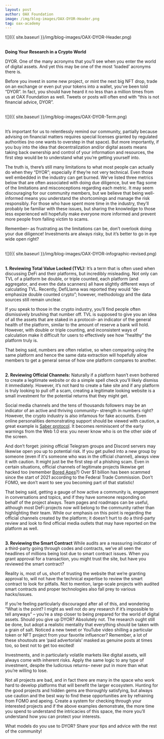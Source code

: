 ```yaml
---
layout: post
author: OAX Foundation
image: /img/blog-images/OAX-DYOR-Header.png
tag: oax-academy
---
```


![]({{ site.baseurl }}/img/blog-images/OAX-DYOR-Header.png)

<br><b>Doing Your Research in a Crypto World</b>

DYOR. One of the many acronyms that you’ll see when you enter the world of digital assets. And yet this may be one of the most ‘loaded’ acronyms there is.

Before you invest in some new project, or mint the next big NFT drop, trade on an exchange or even put your tokens into a wallet, you’ve been told “DYOR”. In fact, you should have heard it no less than a million times from us at OAX Foundation as well. Tweets or posts will often end with “this is not financial advice, DYOR”.<br><br> 

![]({{ site.baseurl }}/img/blog-images/OAX-DYOR-Term.png)

<br>It’s important for us to relentlessly remind our community, partially because advising on financial matters requires special licenses granted by regulated authorities (no one wants to overstep in that space). But more importantly, if you buy into the idea that decentralization and/or digital assets means taking back ownership and control of your information and resources, the first step would be to understand what you’re getting yourself into.

The truth is, there’s still many limitations to what most people can actually do when they “DYOR”; especially if they’re not very technical. Even those well embedded in the industry can get burned. We’ve listed three metrics below that are often associated with doing due diligence, but we flag some of the limitations and misconceptions regarding each metric. It may seem discouraging for our community members, but we believe that being well-informed means you understand the shortcomings and manage the risk responsibly. For those who have spent more time in the industry, they’ll probably be familiar with these issues, but sharing the knowledge to those less experienced will hopefully make everyone more informed and prevent more people from falling victim to scams.

Remember– as frustrating as the limitations can be, don’t overlook doing your due diligence! Investments are always risky, but it’s better to go in eye wide open right?<br><br>

![]({{ site.baseurl }}/img/blog-images/OAX-DYOR-infographic-revised.png)

<br><b>1. Reviewing Total Value Locked (TVL):</b>
It’s a term that is often used when discussing DeFi and their platforms, but incredibly misleading. Not only can TVL of a platform be double, or triple counted, each platform (and aggregator, and even the data scanners) all have slightly different ways of calculating TVL. Recently, DefiLlama was reported they would “de-emphasize double counted crypto”; however, methodology and the data sources still remain unclear.

If you speak to those in the crypto industry, you’ll find people often dismissively brushing that number off. TVL is supposed to give you an idea of all the assets that are staked in a protocol– an indicator of the general health of the platform, similar to the amount of reserve a bank will hold. However, with double or triple counting, and inconsistent ways of calculation make it difficult for users to effectively see how “healthy” the platform truly is.

That being said, numbers are often relative, so when comparing using the same platform and hence the same data extraction will hopefully allow members to get a general sense of how one platform compares to another. 

<br><b>2. Reviewing Official Channels:</b>
Naturally if a platform hasn’t even bothered to create a legitimate website or do a simple spell check you’ll likely dismiss it immediately. However, it’s not hard to create a fake site and if any platform is truly looking to pull off a scam, creating a legitimate looking website is a small investment for the potential returns that they might get. 

Social media channels and the tens of thousands followers may be an indicator of an active and thriving community– strength in numbers right? However, the crypto industry is also infamous for fake accounts. Even online personalities demonstrating support should be viewed with caution, a great example is <a href="https://www.coindesk.com/layer2/2022/08/04/master-of-anons-how-a-crypto-developer-faked-a-defi-ecosystem/">Saber protocol</a>. It becomes reminiscent of the early warnings from the Web 1.0 era: you never know who is on the other side of the screen. 

And don’t forget: joining official Telegram groups and Discord servers may likewise open you up to potential risk. If you get pulled into a new group by someone (even if it's someone who was in the official channel), always view it with caution. It might just be the first step of a phishing scam. Even in certain situations, official channels of legitimate projects likewise get hacked too (remember <a href="https://www.oax.org/2022/04/29/A-Week-In-Summary-Massive-Ups-and-Downs-for-the-Bored-Apes.html">Bored Apes</a>?) Over $1 billion has been scammed since the start of 2021 according to the Federal Trade Commission. Don’t FOMO, we don’t want to see you becoming part of that statistic!

That being said, getting a gauge of how active a community is, engagement in conversations and topics, and if they have someone responding on behalf of the project always. Team pages and roadmaps can be useful, although most DeFi projects now will belong to the community rather than highlighting their team. While our emphasis on this point is regarding the official channels created by the platform; it doesn’t hurt to do a third-party review and look to find official media outlets that may have reported on the platform as well.

<br><b>3. Reviewing the Smart Contract</b>
While audits are a reassuring indicator of a third-party going through codes and contracts, we’ve all seen the headlines of millions being lost due to smart contract issues. When you grant approval for a transaction, you might trust the site, but have you reviewed the smart contract? 

Reality is, most of us, short of trusting the website that we’re granting approval to, will not have the technical expertise to review the smart contract to look for pitfalls. Not to mention, large-scale projects with audited smart contracts and proper technologies also fall prey to various hacks/issues. 

If you’re feeling particularly discouraged after all of this, and wondering “What is the point? I might as well not do any research if it’s impossible to tell anyways” – you’re a step closer to being prepared for the world of digital assets. Should you give up DYOR? Absolutely not. The research ought still be done, but adopt a realistic mentality that everything should be taken with a grain of salt. Noticed a new tweet or YouTube video shilling a particular token or NFT project from your favorite influencer? Remember, a lot of these shoutouts are ‘paid advertorials’ masked as genuine posts at times too, so best not to get too excited! 

Investments, and in particularly volatile markets like digital assets, will always come with inherent risks.  Apply the same logic to any type of investment, despite the ludicrous returns– never put in more than what you’re willing to lose. 

Not all projects are bad, and in fact there are many in the space who work hard to develop platforms that will benefit the larger ecosystem. Hunting for the good projects and hidden gems are thoroughly satisfying, but always use caution and the best way to find these opportunities are by refraining from FOMO and apeing. Create a system for checking through your interested projects and if the above examples demonstrate, the more time you spend to understand the intricacies of this space, the more you’ll understand how you can protect your interests. 

What models do you use to DYOR? Share your tips and advice with the rest of the community!

